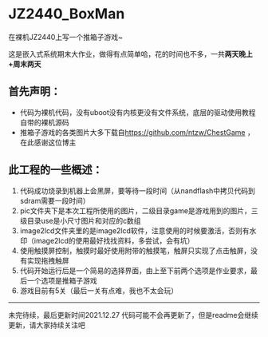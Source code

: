 # JZ2440_BoxMan
在裸机JZ2440上写一个推箱子游戏~

这是嵌入式系统期末大作业，做得有点简单哈，花的时间也不多，一共**两天晚上+周末两天**

## 首先声明：  
* 代码为裸机代码，没有uboot没有内核更没有文件系统，底层的驱动使用教程自带的裸机源码  
* 推箱子游戏的各类图片大多下载自<https://github.com/ntzw/ChestGame> ，在此感谢这位博主

## 此工程的一些概述：    
1. 代码成功烧录到机器上会黑屏，要等待一段时间（从nandflash中拷贝代码到sdram需要一段时间）  
2. pic文件夹下是本次工程所使用的图片，二级目录game是游戏用到的图片，三级目录use是小尺寸图片和对应的c数组  
3. image2lcd文件夹里的是image2lcd软件，注意使用的时候要激活，否则有水印（image2lcd的使用最好找找资料，多尝试，会有坑）
4. 使用触摸屏控制，触摸时最好使用附带的触摸笔，触屏只实现了点击触屏，没有实现拖拽触屏  
5. 代码开始运行后是一个简易的选择界面，由上至下前两个选项是作业要求，最后一个选项是推箱子游戏  
6. 游戏目前有5关（最后一关有点难，我也不太会玩）




  
  ***
  未完待续，最后更新时间2021.12.27
  代码可能不会再更新了，但是readme会继续更新，请大家持续关注吧
